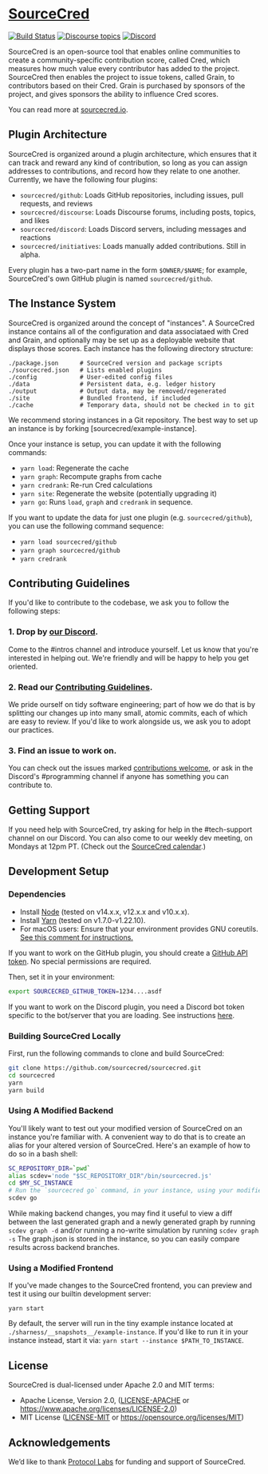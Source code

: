 # [SourceCred](https://sourcecred.io)

[![Build Status](https://circleci.com/gh/sourcecred/sourcecred.svg?style=svg)](https://circleci.com/gh/sourcecred/sourcecred)
[![Discourse topics](https://img.shields.io/discourse/https/discourse.sourcecred.io/topics.svg)](https://discourse.sourcecred.io)
[![Discord](https://img.shields.io/discord/453243919774253079.svg)](https://sourcecred.io/discord)

SourceCred is an open-source tool that enables online communities to create a
community-specific contribution score, called Cred, which measures how much
value every contributor has added to the project. SourceCred then enables the
project to issue tokens, called Grain, to contributors based on their Cred.
Grain is purchased by sponsors of the project, and gives sponsors the ability
to influence Cred scores.

You can read more at [sourcecred.io].

[sourcecred.io]: https://sourcecred.io/

## Plugin Architecture

SourceCred is organized around a plugin architecture, which ensures that it can
track and reward any kind of contribution, so long as you can assign addresses
to contributions, and record how they relate to one another. Currently, we have the following four plugins:

- `sourcecred/github`: Loads GitHub repositories, including issues, pull requests, and reviews
- `sourcecred/discourse`: Loads Discourse forums, including posts, topics, and likes
- `sourcecred/discord`: Loads Discord servers, including messages and reactions
- `sourcecred/initiatives`: Loads manually added contributions. Still in alpha.

Every plugin has a two-part name in the form `$OWNER/$NAME`; for example,
SourceCred's own GitHub plugin is named `sourcecred/github`.

## The Instance System

SourceCred is organized around the concept of "instances". A SourceCred instance
contains all of the configuration and data associataed with Cred and Grain, and
optionally may be set up as a deployable website that displays those scores.
Each instance has the following directory structure:

```
./package.json      # SourceCred version and package scripts
./sourcecred.json   # Lists enabled plugins
./config            # User-edited config files
./data              # Persistent data, e.g. ledger history
./output            # Output data, may be removed/regenerated
./site              # Bundled frontend, if included
./cache             # Temporary data, should not be checked in to git
```

We recommend storing instances in a Git repository. The best way to set up an
instance is by forking [sourcecred/example-instance].

Once your instance is setup, you can update it with the following commands:

- `yarn load`: Regenerate the cache
- `yarn graph`: Recompute graphs from cache
- `yarn credrank`: Re-run Cred calculations
- `yarn site`: Regenerate the website (potentially upgrading it)
- `yarn go`: Runs `load`, `graph` and `credrank` in sequence.

If you want to update the data for just one plugin (e.g. `sourcecred/github`), you can use the following
command sequence:

- `yarn load sourcecred/github`
- `yarn graph sourcecred/github`
- `yarn credrank`

## Contributing Guidelines

If you'd like to contribute to the codebase, we ask you to follow the following
steps:

### 1. Drop by [our Discord].

Come to the #intros channel and introduce yourself. Let us know that you're
interested in helping out. We're friendly and will be happy to help you get
oriented.

### 2. Read our [Contributing Guidelines].

We pride ourself on tidy software engineering; part of how we do that is by
splitting our changes up into many small, atomic commits, each of which are
easy to review. If you'd like to work alongside us, we ask you to adopt our
practices.

### 3. Find an issue to work on.

You can check out the issues marked [contributions welcome], or ask in the
Discord's #programming channel if anyone has something you can contribute to.

[our discord]: https://sourcecred.io/discord
[contributing guidelines]: ./CONTRIBUTING.md
[contributions welcome]: https://github.com/sourcecred/sourcecred/issues?q=is%3Aopen+is%3Aissue+label%3Acontributions-welcome

## Getting Support

If you need help with SourceCred, try asking for help in the #tech-support channel
on our Discord. You can also come to our weekly dev meeting, on Mondays at 12pm PT.
(Check out the [SourceCred calendar].)

[sourcecred calendar]: https://sourcecred.io/calendar

## Development Setup

### Dependencies

- Install [Node] (tested on v14.x.x, v12.x.x and v10.x.x).
- Install [Yarn] (tested on v1.7.0-v1.22.10).
- For macOS users: Ensure that your environment provides GNU
  coreutils. [See this comment for instructions.][macos-gnu]

[node]: https://nodejs.org/en/
[yarn]: https://yarnpkg.com/lang/en/
[macos-gnu]: https://github.com/sourcecred/sourcecred/issues/698#issuecomment-504217874

If you want to work on the GitHub plugin, you should
create a [GitHub API token]. No special permissions are required.

[github api token]: https://github.com/settings/tokens

Then, set it in your environment:

```Bash
export SOURCECRED_GITHUB_TOKEN=1234....asdf
```

If you want to work on the Discord plugin, you need a
Discord bot token specific to the bot/server that you are loading.
See instructions [here](https://github.com/sourcecred/example-instance#discord).

### Building SourceCred Locally

First, run the following commands to clone and build SourceCred:

```Bash
git clone https://github.com/sourcecred/sourcecred.git
cd sourcecred
yarn
yarn build
```

### Using A Modified Backend

You'll likely want to test out your modified version of SourceCred on an
instance you're familiar with. A convenient way to do that is to create an
alias for your altered version of SourceCred. Here's an example of how to do
so in a bash shell:

```Bash
SC_REPOSITORY_DIR=`pwd`
alias scdev='node "$SC_REPOSITORY_DIR"/bin/sourcecred.js'
cd $MY_SC_INSTANCE
# Run the `sourcecred go` command, in your instance, using your modified code.
scdev go
```

While making backend changes, you may find it useful to view a diff between
the last generated graph and a newly generated graph by running `scdev graph -d`
and/or running a no-write simulation by running `scdev graph -s`
The graph.json is stored in the instance, so you can easily compare results across backend branches.

### Using a Modified Frontend

If you've made changes to the SourceCred frontend, you can preview and test it using our builtin development server:

`yarn start`

By default, the server will run in the tiny example instance located at `./sharness/__snapshots__/example-instance`.
If you'd like to run it in your instance instead, start it via:
`yarn start --instance $PATH_TO_INSTANCE`.

## License

SourceCred is dual-licensed under Apache 2.0 and MIT terms:

- Apache License, Version 2.0, ([LICENSE-APACHE](LICENSE-APACHE) or <https://www.apache.org/licenses/LICENSE-2.0>)
- MIT License ([LICENSE-MIT](LICENSE-MIT) or <https://opensource.org/licenses/MIT>)

## Acknowledgements

We’d like to thank [Protocol Labs] for funding and support of SourceCred.

[protocol labs]: https://protocol.ai

